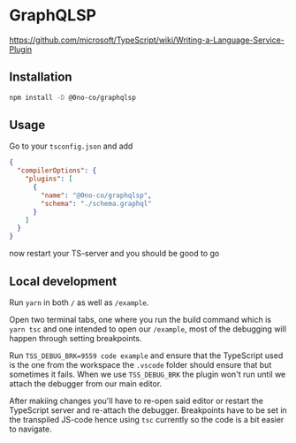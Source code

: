 # GraphQLSP

https://github.com/microsoft/TypeScript/wiki/Writing-a-Language-Service-Plugin

## Installation

```sh
npm install -D @0no-co/graphqlsp
```

## Usage

Go to your `tsconfig.json` and add

```json
{
  "compilerOptions": {
    "plugins": [
      {
        "name": "@0no-co/graphqlsp",
        "schema": "./schema.graphql"
      }
    ]
  }
}
```

now restart your TS-server and you should be good to go

## Local development

Run `yarn` in both `/` as well as `/example`.

Open two terminal tabs, one where you run the build command which is `yarn tsc` and one
intended to open our `/example`, most of the debugging will happen through setting breakpoints.

Run `TSS_DEBUG_BRK=9559 code example` and ensure that the TypeScript used is the one from the workspace
the `.vscode` folder should ensure that but sometimes it fails. When we use `TSS_DEBUG_BRK` the plugin
won't run until we attach the debugger from our main editor.

After makiing changes you'll have to re-open said editor or restart the TypeScript server and re-attach the
debugger. Breakpoints have to be set in the transpiled JS-code hence using `tsc` currently so the code is a
bit easier to navigate.
